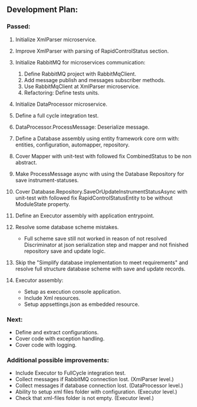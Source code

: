 ## Development Plan:

### Passed:

1. Initialize XmlParser microservice.
2. Improve XmlParser with parsing of RapidControlStatus section.
3. Initialize RabbitMQ for microservices communication:

   1. Define RabbitMQ project with RabbitMqClient.
   2. Add message publish and messages subscriber methods.
   3. Use RabbitMqClient at XmlParser microservice.
   4. Refactoring: Define tests units.

4. Initialize DataProcessor microservice.
5. Define a full cycle integration test.
6. DataProcessor.ProcessMessage: Deserialize message.
7. Define a Database assembly using entity framework core orm with: entities, configuration, automapper, repository.
8. Cover Mapper with unit-test with followed fix CombinedStatus to be non abstract.
9. Make ProcessMessage async with using the Database Repository for save instrument-statuses.
10. Cover Database.Repository.SaveOrUpdateInstrumentStatusAsync with unit-test with followed fix RapidControlStatusEntity to be without ModuleState property.
11. Define an Executor assembly with application entrypoint.
12. Resolve some database scheme mistakes. 
    - Full scheme save still not worked in reason of not resolved Discriminator at json serialization step and mapper and not finished repository save and update logic.
13. Skip the "Simplify database implementation to meet requirements" and resolve full structure database scheme with save and update records.
14. Executor assembly:
    - Setup as execution console application. 
    - Include Xml resources. 
    - Setup appsettings.json as embedded resource.

### Next:

- Define and extract configurations.
- Cover code with exception handling.
- Cover code with logging.

### Additional possible improvements:

- Include Executor to FullCycle integration test.
- Collect messages if RabbitMQ connection lost. (XmlParser level.)
- Collect messages if database connection lost. (DataProcessor level.)
- Ability to setup xml files folder with configuration. (Executor level.)
- Check that xml-files folder is not empty. (Executor level.)